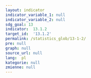 ```yaml
---
layout: indicator
indicator_variable_1: null
indicator_variable_2: null
sdg_goal: 13
indicator:  13.1.2
target_id:  '13.1.2'
permalink: /statistics_glob/13-1-2/
pre: null
graph: null
source_url: null
lang:  pl
kategorie: null
zmienne: null
---
```

